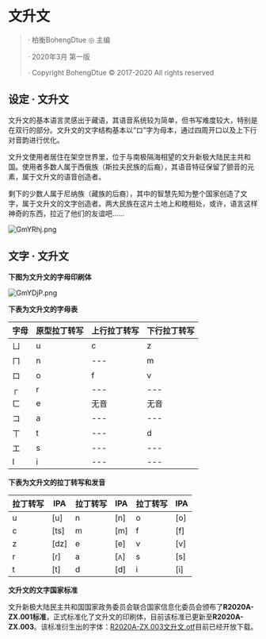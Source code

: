 # 文升文

>· 柏衡BohengDtue ◎ 主编
>
>· 2020年3月   第一版
>
>· Copyright BohengDtue © 2017-2020 All rights reserved

## 设定 · 文升文

文升文的基本语言灵感出于藏语，其语音系统较为简单，但书写难度较大，特别是在双行的部分。文升文的文字结构基本以“ロ”字为母本，通过四周开口以及上下行对音韵进行优化。

文升文使用者居住在架空世界里，位于与南极隔海相望的文升新极大陆民主共和国。使用者多数人属于西俄族（斯拉夫民族的后裔），其语音特征保留了颤音的元素，属于文升文的语音创造者。

剩下的少数人属于尼纳族（藏族的后裔），其中的智慧先知为整个国家创造了文字，属于文升文的文字创造者。两大民族在这片土地上和睦相处，或许，语言这样神奇的东西，拉近了他们的友谊吧……

![GmYRhj.png](https://s1.ax1x.com/2020/03/30/GmYRhj.png)

## 文字 · 文升文

**下图为文升文的字母印刷体**

![GmYDjP.png](https://s1.ax1x.com/2020/03/30/GmYDjP.png)

**下表为文升文的字母表**

| 字母 | 原型拉丁转写 | 上行拉丁转写 | 下行拉丁转写 |
| --- | --- | --- | --- |
| ㄩ | u | c | z |
| ㄇ | n | --- | m |
| ロ | o | f | v |
| ┌ | r | --- | --- |
| ㄈ | e | 无音 | 无音 |
| コ | a | --- | --- |
| ㄒ | t | --- | d |
| エ | s | --- | --- |
| Ι | i | --- | --- |

**下表为文升文的拉丁转写和发音**

| 拉丁转写 | IPA | 拉丁转写 | IPA | 拉丁转写 | IPA |
| --- | --- | --- | --- | --- | --- |
| u | [u] | n | [n] | o | [o] |
| c | [ts] | m | [m] | f | [f] |
| z | [dz] | e | [e] | v | [v] |
| r | [ɾ] | a | [ʌ] | s | [s] |
| t | [t] | d | [d] | i | [i] |

**文升文的文字国家标准**

文升新极大陆民主共和国国家政务委员会联合国家信息化委员会颁布了**R2020A-ZX.001标准**，正式标准化了文升文的印刷体，目前该标准已更新至**R2020A-ZX.003**。该标准衍生出的字体：[R2020A-ZX.003文升文.otf](https://share.weiyun.com/5zgLuOL)目前已经开放下载。
